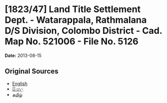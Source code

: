 # [1823/47] Land Title Settlement Dept. - Watarappala, Rathmalana D/S Division, Colombo District - Cad. Map No. 521006 - File No. 5126

**Date:** 2013-08-15

## Original Sources

- [English](https://documents.gov.lk/view/extra-gazettes/2013/8/1823-47_E.pdf)
- [සිංහල](https://documents.gov.lk/view/extra-gazettes/2013/8/1823-47_S.pdf)
- [தமிழ்](https://documents.gov.lk/view/extra-gazettes/2013/8/1823-47_T.pdf)
